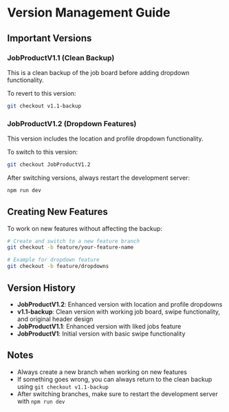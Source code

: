 # Version Management Guide

## Important Versions

### JobProductV1.1 (Clean Backup)
This is a clean backup of the job board before adding dropdown functionality.

To revert to this version:
```bash
git checkout v1.1-backup
```

### JobProductV1.2 (Dropdown Features)
This version includes the location and profile dropdown functionality.

To switch to this version:
```bash
git checkout JobProductV1.2
```

After switching versions, always restart the development server:
```bash
npm run dev
```

## Creating New Features

To work on new features without affecting the backup:
```bash
# Create and switch to a new feature branch
git checkout -b feature/your-feature-name

# Example for dropdown feature
git checkout -b feature/dropdowns
```

## Version History

- **JobProductV1.2**: Enhanced version with location and profile dropdowns
- **v1.1-backup**: Clean version with working job board, swipe functionality, and original header design
- **JobProductV1.1**: Enhanced version with liked jobs feature
- **JobProductV1**: Initial version with basic swipe functionality

## Notes
- Always create a new branch when working on new features
- If something goes wrong, you can always return to the clean backup using `git checkout v1.1-backup`
- After switching branches, make sure to restart the development server with `npm run dev`
